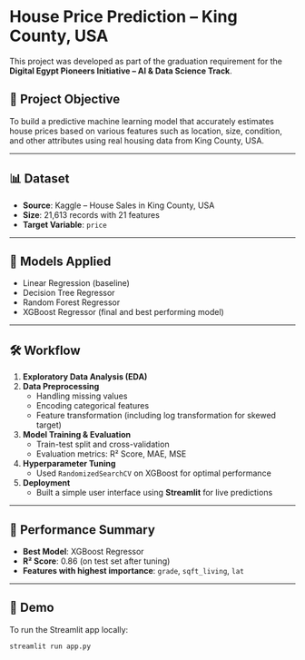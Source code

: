 # House Price Prediction – King County, USA

This project was developed as part of the graduation requirement for the **Digital Egypt Pioneers Initiative – AI & Data Science Track**.

## 📌 Project Objective

To build a predictive machine learning model that accurately estimates house prices based on various features such as location, size, condition, and other attributes using real housing data from King County, USA.

---

## 📊 Dataset

- **Source**: Kaggle – House Sales in King County, USA
- **Size**: 21,613 records with 21 features
- **Target Variable**: `price`

---

## 🧠 Models Applied

- Linear Regression (baseline)
- Decision Tree Regressor
- Random Forest Regressor
- XGBoost Regressor (final and best performing model)

---

## 🛠️ Workflow

1. **Exploratory Data Analysis (EDA)**
2. **Data Preprocessing**
   - Handling missing values
   - Encoding categorical features
   - Feature transformation (including log transformation for skewed target)
3. **Model Training & Evaluation**
   - Train-test split and cross-validation
   - Evaluation metrics: R² Score, MAE, MSE
4. **Hyperparameter Tuning**
   - Used `RandomizedSearchCV` on XGBoost for optimal performance
5. **Deployment**
   - Built a simple user interface using **Streamlit** for live predictions

---

## 🧪 Performance Summary

- **Best Model**: XGBoost Regressor
- **R² Score**: 0.86 (on test set after tuning)
- **Features with highest importance**: `grade`, `sqft_living`, `lat`

---

## 🚀 Demo

To run the Streamlit app locally:
```bash
streamlit run app.py
